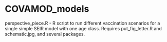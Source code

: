 # COVAMOD_models
perspective_piece.R - R script to run different vaccination scenarios for a single simple SEIR model with one age class. Requires put_fig_letter.R and schematic.jpg, and several packages.
